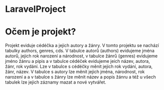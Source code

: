 # LaravelProject
# Očem je projekt?
Projekt eviduje cédéčka a jejich autory a žánry. V tomto projektu se nachází tabulky authors, genres, cds. V tabulce autorů (authors) evidujeme jména autorů, jejich rok narození a národnost, v tabulce žánrů (genres) evidujeme jméno žánru a pipis a v tabulce cédéček evidujeme jeich název, autora, žánr, rok vydání.
Lze v tabulce s cédéčky měnit jejich rok vydání, autora, žánr, název. V tabulce s autory lze měnit jejich jména, národnost, rok narození a a v tabulce s žánry lze měnit název a popis žánru a též u všech tabulek lze jejich záznamy mazat a nové vytvářet.
